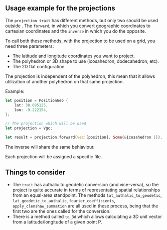 ## Usage example for the projections

The `projection trait` has different methods, but only two should be used outside .
The `forward`, in which you convert geographic coordinates to cartesian coordinates and the `inverse` in which you do the opposite.

To call both these methods, with the projection to be used on a grid, you need three parameters:
- The latitude and longitude coordinates you want to project.
- The polyhedron or 3D shape to use (icosahedron, dodecahedron, etc).
- The 2D flat configuration.

The projection is independent of the polyhedron, this mean that it allows utilization of another polyhedron on that same projection.

Example:

```rust
let position = PositionGeo {
    lat: 38.695125,
    lon: -9.222154,
};

// The projection which will be used
let projection = Vgc;

let result = projection.forward(vec![position], Some(&Icosahedron {}), &IcosahedronNet {});
```

The inverse will share the same behiaviour.

Each projection will be assigned a specific file.

## Things to consider
- The `trait` has authalic to geodetic conversion (and vice-versa), so the project is quite accurate in terms of representating spatial relationships from an equal-area standpoint. The methods `lat_authalic_to_geodetic`, `lat_geodetic_to_authalic`, `fourier_coefficients`, `apply_clenshaw_summation` are all used in these process, being that the first two are the ones called for the conversion.
- There is a method called `to_3d` which allows calculating a 3D unit vector from a latitude/longitude of a given point P.